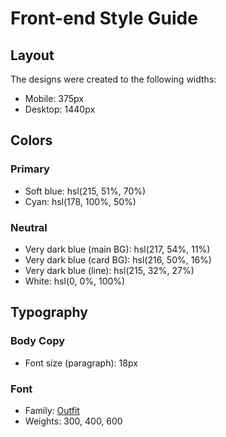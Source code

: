# Front-end Style Guide

## Layout

The designs were created to the following widths:

- Mobile: 375px
- Desktop: 1440px

## Colors

### Primary

- Soft blue: hsl(215, 51%, 70%) 
- Cyan: hsl(178, 100%, 50%) 

### Neutral

- Very dark blue (main BG): hsl(217, 54%, 11%) 
- Very dark blue (card BG): hsl(216, 50%, 16%) 
- Very dark blue (line): hsl(215, 32%, 27%) 
- White: hsl(0, 0%, 100%) 

## Typography

### Body Copy

- Font size (paragraph): 18px

### Font

- Family: [Outfit](https://fonts.google.com/specimen/Outfit)
- Weights: 300, 400, 600